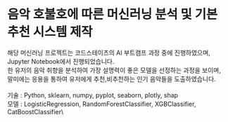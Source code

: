 # 음악 호불호에 따른 머신러닝 분석 및 기본 추천 시스템 제작

해당 머신러닝 프로젝트는 코드스테이츠의 AI 부트캠프 과정 중에 진행하였으며, Jupyter Notebook에서 진행되었습니다.\
한 유저의 음악 취향을 분석하여 가장 설명력이 좋은 모델을 선정하는 과정을 보이며,\
말미에는 응용을 통하여 유저에게 추천,비추천하는 인기 음악들을 도출하였습니다.\
 \
기술 : Python, sklearn, numpy, pyplot, seaborn, plotly, shap\
모델 : LogisticRegression, RandomForestClassifier, XGBClassifier, CatBoostClassifier\
